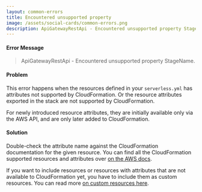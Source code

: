 ```yaml
---
layout: common-errors
title: Encountered unsupported property
image: /assets/social-cards/common-errors.png
description: ApiGatewayRestApi - Encountered unsupported property StageName.
---
```


#### Error Message

> ApiGatewayRestApi - Encountered unsupported property StageName.


#### Problem

This error happens when the resources defined in your `serverless.yml` has attributes not supported by CloudFormation. Or the resource attributes exported in the stack are not supported by CloudFormation.

For newly introduced resource attributes, they are initially available only via the AWS API, and are only later added to CloudFormation.


#### Solution

Double-check the attribute name against the CloudFormation documentation for the given resource. You can find all the CloudFormation supported resources and attributes over [on the AWS docs](https://docs.aws.amazon.com/AWSCloudFormation/latest/UserGuide/aws-template-resource-type-ref.html).

If you want to include resources or resources with attributes that are not available to CloudFormation yet, you have to include them as custom resources. You can read more [on custom resources here](https://docs.aws.amazon.com/AWSCloudFormation/latest/UserGuide/template-custom-resources.html).
